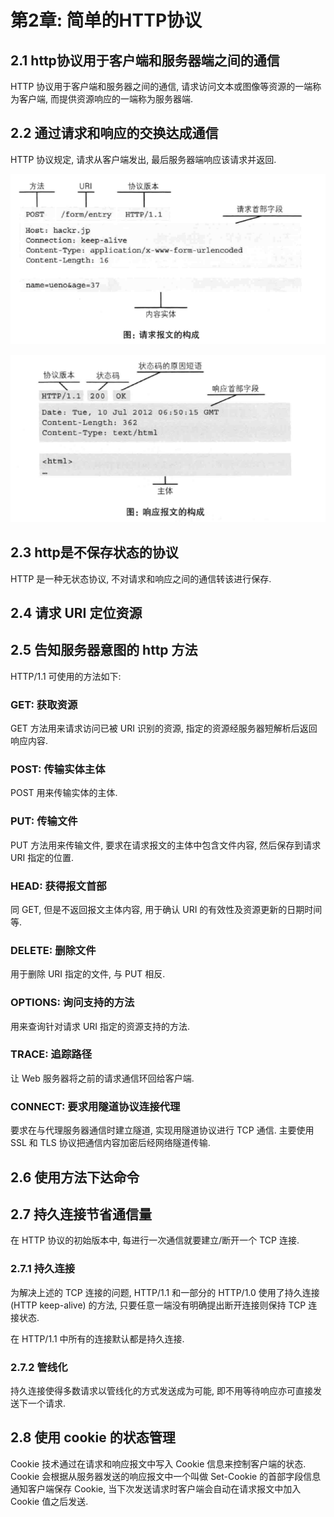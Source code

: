 # 第2章: 简单的HTTP协议 #

## 2.1 http协议用于客户端和服务器端之间的通信 ##

HTTP 协议用于客户端和服务器之间的通信, 请求访问文本或图像等资源的一端称为客户端, 而提供资源响应的一端称为服务器端.

## 2.2 通过请求和响应的交换达成通信 ##

HTTP 协议规定, 请求从客户端发出, 最后服务器端响应该请求并返回.

![请求报文的构成](./images/image02-01.png)

![响应报文的构成](./images/image02-02.png)

## 2.3 http是不保存状态的协议 ##

HTTP 是一种无状态协议, 不对请求和响应之间的通信转该进行保存.

## 2.4 请求 URI 定位资源 ##

## 2.5 告知服务器意图的 http 方法 ##

HTTP/1.1 可使用的方法如下:

### GET: 获取资源 ###

GET 方法用来请求访问已被 URI 识别的资源, 指定的资源经服务器短解析后返回响应内容.

### POST: 传输实体主体 ###

POST 用来传输实体的主体.

### PUT: 传输文件 ###

PUT 方法用来传输文件, 要求在请求报文的主体中包含文件内容, 然后保存到请求 URI 指定的位置.

### HEAD: 获得报文首部 ###

同 GET, 但是不返回报文主体内容, 用于确认 URI 的有效性及资源更新的日期时间等.

### DELETE: 删除文件 ###

用于删除 URI 指定的文件, 与 PUT 相反.

### OPTIONS: 询问支持的方法 ###

用来查询针对请求 URI 指定的资源支持的方法.

### TRACE: 追踪路径 ###

让 Web 服务器将之前的请求通信环回给客户端.

### CONNECT: 要求用隧道协议连接代理 ###

要求在与代理服务器通信时建立隧道, 实现用隧道协议进行 TCP 通信. 主要使用 SSL 和 TLS 协议把通信内容加密后经网络隧道传输.

## 2.6 使用方法下达命令 ##

## 2.7 持久连接节省通信量 ##

在 HTTP 协议的初始版本中, 每进行一次通信就要建立/断开一个 TCP 连接.

### 2.7.1 持久连接 ###

为解决上述的 TCP 连接的问题, HTTP/1.1 和一部分的 HTTP/1.0 使用了持久连接(HTTP keep-alive) 的方法, 只要任意一端没有明确提出断开连接则保持 TCP 连接状态.

在 HTTP/1.1 中所有的连接默认都是持久连接.

### 2.7.2 管线化 ###

持久连接使得多数请求以管线化的方式发送成为可能, 即不用等待响应亦可直接发送下一个请求.

## 2.8 使用 cookie 的状态管理 ##

Cookie 技术通过在请求和响应报文中写入 Cookie 信息来控制客户端的状态. Cookie 会根据从服务器发送的响应报文中一个叫做 Set-Cookie 的首部字段信息通知客户端保存 Cookie, 当下次发送请求时客户端会自动在请求报文中加入 Cookie 值之后发送.
